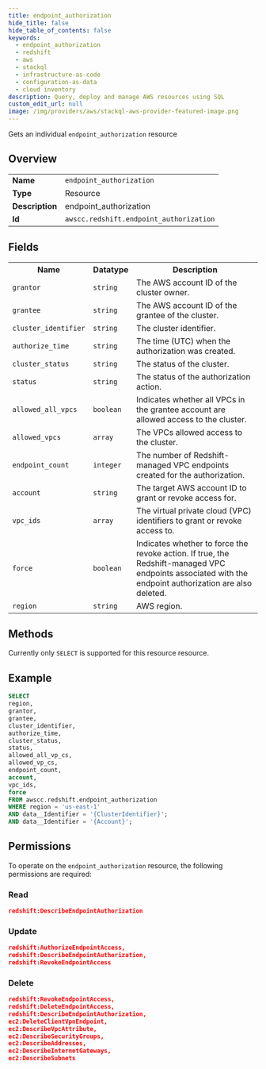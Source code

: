```yaml
---
title: endpoint_authorization
hide_title: false
hide_table_of_contents: false
keywords:
  - endpoint_authorization
  - redshift
  - aws
  - stackql
  - infrastructure-as-code
  - configuration-as-data
  - cloud inventory
description: Query, deploy and manage AWS resources using SQL
custom_edit_url: null
image: /img/providers/aws/stackql-aws-provider-featured-image.png
---
```

Gets an individual <code>endpoint_authorization</code> resource

## Overview
<table><tbody>
<tr><td><b>Name</b></td><td><code>endpoint_authorization</code></td></tr>
<tr><td><b>Type</b></td><td>Resource</td></tr>
<tr><td><b>Description</b></td><td>endpoint_authorization</td></tr>
<tr><td><b>Id</b></td><td><code>awscc.redshift.endpoint_authorization</code></td></tr>
</tbody></table>

## Fields
<table><tbody>
<tr><th>Name</th><th>Datatype</th><th>Description</th></tr>
<tr><td><code>grantor</code></td><td><code>string</code></td><td>The AWS account ID of the cluster owner.</td></tr>
<tr><td><code>grantee</code></td><td><code>string</code></td><td>The AWS account ID of the grantee of the cluster.</td></tr>
<tr><td><code>cluster_identifier</code></td><td><code>string</code></td><td>The cluster identifier.</td></tr>
<tr><td><code>authorize_time</code></td><td><code>string</code></td><td>The time (UTC) when the authorization was created.</td></tr>
<tr><td><code>cluster_status</code></td><td><code>string</code></td><td>The status of the cluster.</td></tr>
<tr><td><code>status</code></td><td><code>string</code></td><td>The status of the authorization action.</td></tr>
<tr><td><code>allowed_all_vpcs</code></td><td><code>boolean</code></td><td>Indicates whether all VPCs in the grantee account are allowed access to the cluster.</td></tr>
<tr><td><code>allowed_vpcs</code></td><td><code>array</code></td><td>The VPCs allowed access to the cluster.</td></tr>
<tr><td><code>endpoint_count</code></td><td><code>integer</code></td><td>The number of Redshift-managed VPC endpoints created for the authorization.</td></tr>
<tr><td><code>account</code></td><td><code>string</code></td><td>The target AWS account ID to grant or revoke access for.</td></tr>
<tr><td><code>vpc_ids</code></td><td><code>array</code></td><td>The virtual private cloud (VPC) identifiers to grant or revoke access to.</td></tr>
<tr><td><code>force</code></td><td><code>boolean</code></td><td> Indicates whether to force the revoke action. If true, the Redshift-managed VPC endpoints associated with the endpoint authorization are also deleted.</td></tr>
<tr><td><code>region</code></td><td><code>string</code></td><td>AWS region.</td></tr>

</tbody></table>

## Methods
Currently only <code>SELECT</code> is supported for this resource resource.

## Example
```sql
SELECT
region,
grantor,
grantee,
cluster_identifier,
authorize_time,
cluster_status,
status,
allowed_all_vp_cs,
allowed_vp_cs,
endpoint_count,
account,
vpc_ids,
force
FROM awscc.redshift.endpoint_authorization
WHERE region = 'us-east-1'
AND data__Identifier = '{ClusterIdentifier}';
AND data__Identifier = '{Account}';
```

## Permissions

To operate on the <code>endpoint_authorization</code> resource, the following permissions are required:

### Read
```json
redshift:DescribeEndpointAuthorization
```

### Update
```json
redshift:AuthorizeEndpointAccess,
redshift:DescribeEndpointAuthorization,
redshift:RevokeEndpointAccess
```

### Delete
```json
redshift:RevokeEndpointAccess,
redshift:DeleteEndpointAccess,
redshift:DescribeEndpointAuthorization,
ec2:DeleteClientVpnEndpoint,
ec2:DescribeVpcAttribute,
ec2:DescribeSecurityGroups,
ec2:DescribeAddresses,
ec2:DescribeInternetGateways,
ec2:DescribeSubnets
```

